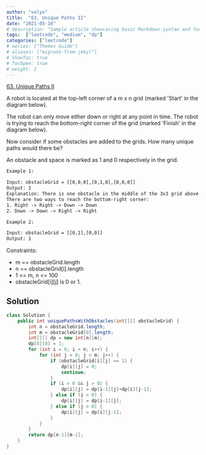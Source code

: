 ```yaml
---
author: "volyx"
title:  "63. Unique Paths II"
date: "2021-05-16"
# description: "Sample article showcasing basic Markdown syntax and formatting for HTML elements."
tags:  ["leetcode", "medium", "dp"]
categories: ["leetcode"]
# series: ["Themes Guide"]
# aliases: ["migrate-from-jekyl"]
# ShowToc: true
# TocOpen: true
# weight: 2
---
```


[63. Unique Paths II](https://leetcode.com/problems/unique-paths-ii/)

A robot is located at the top-left corner of a m x n grid (marked 'Start' in the diagram below).

The robot can only move either down or right at any point in time. The robot is trying to reach the bottom-right corner of the grid (marked 'Finish' in the diagram below).

Now consider if some obstacles are added to the grids. How many unique paths would there be?

An obstacle and space is marked as 1 and 0 respectively in the grid.

```txt
Example 1:

Input: obstacleGrid = [[0,0,0],[0,1,0],[0,0,0]]
Output: 2
Explanation: There is one obstacle in the middle of the 3x3 grid above.
There are two ways to reach the bottom-right corner:
1. Right -> Right -> Down -> Down
2. Down -> Down -> Right -> Right
```

```txt
Example 2:

Input: obstacleGrid = [[0,1],[0,0]]
Output: 1
```

Constraints:

- m == obstacleGrid.length
- n == obstacleGrid[i].length
- 1 <= m, n <= 100
- obstacleGrid[i][j] is 0 or 1.

## Solution

```java
class Solution {
    public int uniquePathsWithObstacles(int[][] obstacleGrid) {
        int n = obstacleGrid.length;
        int m = obstacleGrid[0].length;
        int[][] dp = new int[n][m];
        dp[0][0] = 1;
        for (int i = 0; i < n; i++) {
            for (int j = 0; j < m; j++) {
                if (obstacleGrid[i][j] == 1) {
                    dp[i][j] = 0;
                    continue;
                }
                if (i > 0 && j > 0) {
                    dp[i][j] = dp[i-1][j]+dp[i][j-1];
                } else if (i > 0) {
                    dp[i][j] = dp[i-1][j];
                } else if (j > 0) {
                    dp[i][j] = dp[i][j-1];
                }
            }
        }
        return dp[n-1][m-1];
    }
}
```

